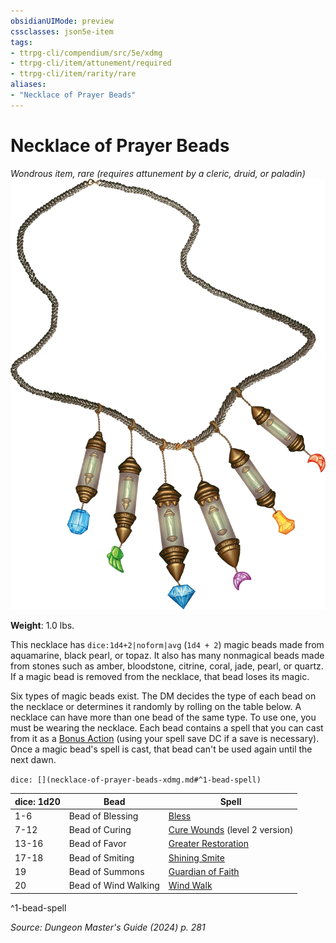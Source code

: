 ```yaml
---
obsidianUIMode: preview
cssclasses: json5e-item
tags:
- ttrpg-cli/compendium/src/5e/xdmg
- ttrpg-cli/item/attunement/required
- ttrpg-cli/item/rarity/rare
aliases: 
- "Necklace of Prayer Beads"
---
```

# Necklace of Prayer Beads
*Wondrous item, rare (requires attunement by a cleric, druid, or paladin)*  
![](3-Compendium/items/img/necklace-of-prayer-beads.webp#right)

**Weight**: 1.0 lbs.

This necklace has `dice:1d4+2|noform|avg` (`1d4 + 2`) magic beads made from aquamarine, black pearl, or topaz. It also has many nonmagical beads made from stones such as amber, bloodstone, citrine, coral, jade, pearl, or quartz. If a magic bead is removed from the necklace, that bead loses its magic.

Six types of magic beads exist. The DM decides the type of each bead on the necklace or determines it randomly by rolling on the table below. A necklace can have more than one bead of the same type. To use one, you must be wearing the necklace. Each bead contains a spell that you can cast from it as a [Bonus Action](3-Compendium/rules/variant-rules/bonus-action-xphb.md) (using your spell save DC if a save is necessary). Once a magic bead's spell is cast, that bead can't be used again until the next dawn.

`dice: [](necklace-of-prayer-beads-xdmg.md#^1-bead-spell)`

| dice: 1d20 | Bead | Spell |
|------------|------|-------|
| 1-6 | Bead of Blessing | [Bless](3-Compendium/spells/bless-xphb.md) |
| 7-12 | Bead of Curing | [Cure Wounds](3-Compendium/spells/cure-wounds-xphb.md) (level 2 version) |
| 13-16 | Bead of Favor | [Greater Restoration](3-Compendium/spells/greater-restoration-xphb.md) |
| 17-18 | Bead of Smiting | [Shining Smite](3-Compendium/spells/shining-smite-xphb.md) |
| 19 | Bead of Summons | [Guardian of Faith](3-Compendium/spells/guardian-of-faith-xphb.md) |
| 20 | Bead of Wind Walking | [Wind Walk](3-Compendium/spells/wind-walk-xphb.md) |
^1-bead-spell

*Source: Dungeon Master's Guide (2024) p. 281*